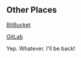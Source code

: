 

## Other Places

[BitBucket](https://bitbucket.org/Infinidad/)

[GitLab](https://gitlab.com/parAndrei)

Yep. Whatever. I'll be back! 

